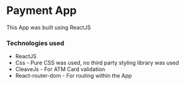 <h1>Payment App</h1>

<p>This App was built using ReactJS</p>

<h3>Technologies used</h3>
<ul>
<li>ReactJS</li>
<li>Css - Pure CSS was used, no third party styling library was used </li>
<li>CleaveJs - For ATM Card validation</li>
<li>React-router-dom - For routing within the App</li>
</ul>